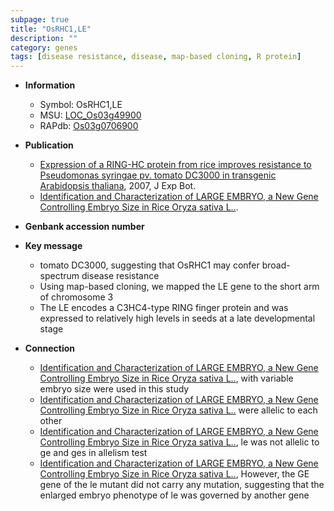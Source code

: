 ```yaml
---
subpage: true
title: "OsRHC1,LE"
description: ""
category: genes
tags: [disease resistance, disease, map-based cloning, R protein]
---
```


* **Information**  
    + Symbol: OsRHC1,LE  
    + MSU: [LOC_Os03g49900](http://rice.plantbiology.msu.edu/cgi-bin/ORF_infopage.cgi?orf=LOC_Os03g49900)  
    + RAPdb: [Os03g0706900](http://rapdb.dna.affrc.go.jp/viewer/gbrowse_details/irgsp1?name=Os03g0706900)  

* **Publication**  
    + [Expression of a RING-HC protein from rice improves resistance to Pseudomonas syringae pv. tomato DC3000 in transgenic Arabidopsis thaliana](http://www.ncbi.nlm.nih.gov/pubmed?term=Expression+of+a+RING-HC+protein+from+rice+improves+resistance+to+Pseudomonas+syringae+pv.+tomato+DC3000+in+transgenic+Arabidopsis+thaliana%5BTitle%5D), 2007, J Exp Bot.
    + [Identification and Characterization of LARGE EMBRYO, a New Gene Controlling Embryo Size in Rice Oryza sativa L..](N+Y).

* **Genbank accession number**  

* **Key message**  
    + tomato DC3000, suggesting that OsRHC1 may confer broad-spectrum disease resistance
    + Using map-based cloning, we mapped the LE gene to the short arm of chromosome 3
    + The LE encodes a C3HC4-type RING finger protein and was expressed to relatively high levels in seeds at a late developmental stage

* **Connection**  
    + [Identification and Characterization of LARGE EMBRYO, a New Gene Controlling Embryo Size in Rice Oryza sativa L..](ges), with variable embryo size were used in this study
    + [Identification and Characterization of LARGE EMBRYO, a New Gene Controlling Embryo Size in Rice Oryza sativa L..](le,+ge+and+ges) were allelic to each other
    + [Identification and Characterization of LARGE EMBRYO, a New Gene Controlling Embryo Size in Rice Oryza sativa L..](GE), le was not allelic to ge and ges in allelism test
    + [Identification and Characterization of LARGE EMBRYO, a New Gene Controlling Embryo Size in Rice Oryza sativa L..](http://www.ncbi.nlm.nih.gov/pubmed?term=Identification+and+Characterization+of+LARGE+EMBRYO,+a+New+Gene+Controlling+Embryo+Size+in+Rice+Oryza+sativa+L..%5BTitle%5D),  However, the GE gene of the le mutant did not carry any mutation, suggesting that the enlarged embryo phenotype of le was governed by another gene



